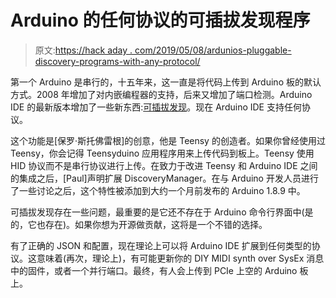# Arduino 的任何协议的可插拔发现程序

> 原文:[https://hack aday . com/2019/05/08/ardunios-pluggable-discovery-programs-with-any-protocol/](https://hackaday.com/2019/05/08/ardunios-pluggable-discovery-programs-with-any-protocol/)

第一个 Arduino 是串行的，十五年来，这一直是将代码上传到 Arduino 板的默认方式。2008 年增加了对内嵌编程器的支持，后来又增加了端口检测。Arduino IDE 的最新版本增加了一些新东西:[可插拔发现](https://www.pjrc.com/arduino-pluggable-discovery/)。现在 Arduino IDE 支持任何协议。

这个功能是[保罗·斯托佛雷根]的创意，他是 Teensy 的创造者。如果你曾经使用过 Teensy，你会记得 Teensyduino 应用程序用来上传代码到板上。Teensy 使用 HID 协议而不是串行协议进行上传。在致力于改进 Teensy 和 Arduino IDE 之间的集成之后，[Paul]声明扩展 DiscoveryManager。在与 Arduino 开发人员进行了一些讨论之后，这个特性被添加到大约一个月前发布的 Arduino 1.8.9 中。

可插拔发现存在一些问题，最重要的是它还不存在于 Arduino 命令行界面中(是的，它也存在)。如果你想为开源做贡献，这将是一个不错的选择。

有了正确的 JSON 和配置，现在理论上可以将 Arduino IDE 扩展到任何类型的协议。这意味着(再次，理论上)，有可能更新你的 DIY MIDI synth over SysEx 消息中的固件，或者一个并行端口。最终，有人会上传到 PCIe 上空的 Arduino 板上。